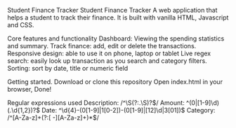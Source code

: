 Student Finance Tracker
Student Finance Tracker A web application that helps a student to track their finance. It is built with vanilla HTML, Javascript and CSS.

Core features and functionality 
Dashboard: Viewing the spending statistics and summary. 
Track finance: add, edit or delete the transactions. 
Responsive design: able to use it on phone, laptop or tablet 
Live regex search: easily look up transaction as you search and category filters. 
Sorting: sort by date, title or numeric field

Getting started. 
Download or clone this repository 
Open index.html in your browser, Done!

Regular expressions used 
Description: /^\S(?:.\S)?$/ 
Amount: ^(0|[1-9]\d)(.\d{1,2})?$ 
Date: ^\d{4}-(0[1-9]|1[0-2])-(0[1-9]|[12]\d|3[01])$ 
Category: /^[A-Za-z]+(?:[ -][A-Za-z]+)*$/